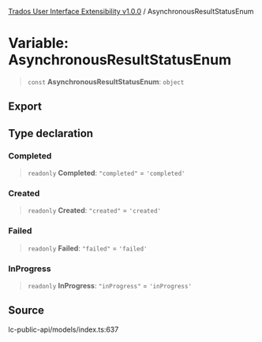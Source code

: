 [Trados User Interface Extensibility v1.0.0](../wiki/globals) / AsynchronousResultStatusEnum

# Variable: AsynchronousResultStatusEnum

> `const` **AsynchronousResultStatusEnum**: `object`

## Export

## Type declaration

### Completed

> `readonly` **Completed**: `"completed"` = `'completed'`

### Created

> `readonly` **Created**: `"created"` = `'created'`

### Failed

> `readonly` **Failed**: `"failed"` = `'failed'`

### InProgress

> `readonly` **InProgress**: `"inProgress"` = `'inProgress'`

## Source

lc-public-api/models/index.ts:637
